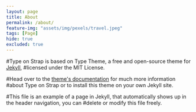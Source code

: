 ```yaml
---
layout: page
title: About
permalink: /about/
feature-img: "assets/img/pexels/travel.jpeg"
tags: [Page]
hide: true
excluded: true
---
```


#Type on Strap is based on Type Theme, a free and open-source theme for [Jekyll](http://jekyllrb.com/), #licensed under the MIT License.

#Head over to the [theme's documentation](https://github.com/sylhare/Type-on-Strap) for much more information #about Type on Strap or to install this theme on your own Jekyll site.

#This file is an example of a page in Jekyll, that automatically shows up in the header navigation, you can #delete or modify this file freely.
 
